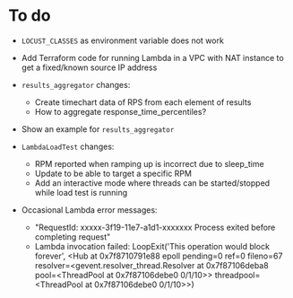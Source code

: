 # To do

- `LOCUST_CLASSES` as environment variable does not work
- Add Terraform code for running Lambda in a VPC with NAT instance to get a fixed/known source IP address

- `results_aggregator` changes:
  - Create timechart data of RPS from each element of results
  - How to aggregate response_time_percentiles?

- Show an example for `results_aggregator`

- `LambdaLoadTest` changes:
  - RPM reported when ramping up is incorrect due to sleep_time
  - Update to be able to target a specific RPM
  - Add an interactive mode where threads can be started/stopped while load test is running

- Occasional Lambda error messages:
  - "RequestId: xxxxx-3f19-11e7-a1d1-xxxxxxx Process exited before completing request"
  - Lambda invocation failed: LoopExit('This operation would block forever', <Hub at 0x7f8710791e88 epoll pending=0 ref=0 fileno=67 resolver=<gevent.resolver_thread.Resolver at 0x7f87106deba8 pool=<ThreadPool at 0x7f87106debe0 0/1/10>> threadpool=<ThreadPool at 0x7f87106debe0 0/1/10>>)
